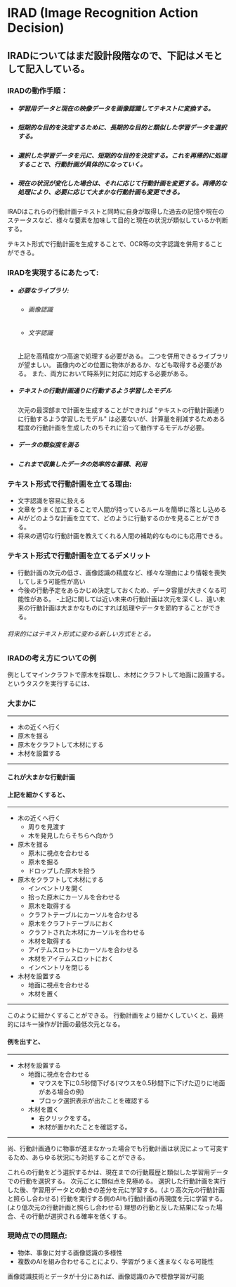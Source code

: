 # IRAD (Image Recognition Action Decision)

<!-- IRADは学習用データと現在の映像データを画像認識して得られたテキストを何らかの形式で保持し、長期的な目的が一致したテキストデータをもとに将来の大まかな短期的な目的を決定する。

上記で決定した短期的な目的と現在の状況が類似している学習データを元に将来の行動計画を決定する。
これは再帰的に処理することで次元が小さくなり、行動計画が具体的になっていく。

現在の状況が変化した場合はそれに伴って次元内の行動計画を変更する。
これも再帰的に処理することで、必要な場合は大まかな行動計画も変更することができる。

これらの行動計画テキストと同時にその時点での自身またはそれに関するステータスを保持しておく。
目的と現在の状況が類似しているか、ステータスも含めて判断する。

IRADは、学習用データと現在の映像データを画像認識して得られたテキストを保持し、長期的な目的が一致したテキストデータをもとに将来の大まかな短期的な目的を決定します。 -->

## IRADについてはまだ設計段階なので、下記はメモとして記入している。

### IRADの動作手順：
- ##### 学習用データと現在の映像データを画像認識してテキストに変換する。
- ##### 短期的な目的を決定するために、長期的な目的と類似した学習データを選択する。
- ##### 選択した学習データを元に、短期的な目的を決定する。これを再帰的に処理することで、行動計画が具体的になっていく。
- ##### 現在の状況が変化した場合は、それに応じて行動計画を変更する。再帰的な処理により、必要に応じて大まかな行動計画も変更できる。

IRADはこれらの行動計画テキストと同時に自身が取得した過去の記憶や現在のステータスなど、様々な要素を加味して目的と現在の状況が類似しているか判断する。

テキスト形式で行動計画を生成することで、OCR等の文字認識を併用することができる。

### IRADを実現するにあたって:
- ##### 必要なライブラリ:
    - ###### 画像認識
    - ###### 文字認識

    上記を高精度かつ高速で処理する必要がある。
    二つを併用できるライブラリが望ましい。
    画像内のどの位置に物体があるか、なども取得する必要がある。
    また、両方において時系列に対応に対応する必要がある。
- ##### テキストの行動計画通りに行動するよう学習したモデル
    次元の最深部まで計画を生成することができれば "テキストの行動計画通りに行動するよう学習したモデル" は必要ないが、計算量を削減するためある程度の行動計画を生成したのちそれに沿って動作するモデルが必要。
- ##### データの類似度を測る
- ##### これまで収集したデータの効率的な蓄積、利用

### テキスト形式で行動計画を立てる理由:
- 文字認識を容易に扱える
- 文章をうまく加工することで人間が持っているルールを簡単に落とし込める
- AIがどのような計画を立てて、どのように行動するのかを見ることができる。
- 将来の適切な行動計画を教えてくれる人間の補助的なものにも応用できる。

### テキスト形式で行動計画を立てるデメリット
- 行動計画の次元の低さ、画像認識の精度など、様々な理由により情報を喪失してしまう可能性が高い
- 今後の行動予定をあらかじめ決定しておくため、データ容量が大きくなる可能性がある。
-上記に関しては近い未来の行動計画は次元を深くし、遠い未来の行動計画は大まかなものにすれば処理やデータを節約することができる。

###### 将来的にはテキスト形式に変わる新しい方式をとる。

### IRADの考え方についての例
例としてマインクラフトで原木を採取し、木材にクラフトして地面に設置する。というタスクを実行するには、

### 大まかに

---
- 木の近くへ行く
- 原木を掘る
- 原木をクラフトして木材にする
- 木材を設置する
---
#### これが大まかな行動計画
#### 上記を細かくすると、

---
- 木の近くへ行く
    - 周りを見渡す
    - 木を発見したらそちらへ向かう
- 原木を掘る
    - 原木に視点を合わせる
    - 原木を掘る
    - ドロップした原木を拾う
- 原木をクラフトして木材にする
    - インベントリを開く
    - 拾った原木にカーソルを合わせる
    - 原木を取得する
    - クラフトテーブルにカーソルを合わせる
    - 原木をクラフトテーブルにおく
    - クラフトされた木材にカーソルを合わせる
    - 木材を取得する
    - アイテムスロットにカーソルを合わせる
    - 木材をアイテムスロットにおく
    - インベントリを閉じる
- 木材を設置する
    - 地面に視点を合わせる
    - 木材を置く
---
このように細かくすることができる。
行動計画をより細かくしていくと、最終的にはキー操作が計画の最低次元となる。
#### 例を出すと、

---
- 木材を設置する
    - 地面に視点を合わせる
        - マウスを下に0.5秒間下げる(マウスを0.5秒間下に下げた辺りに地面がある場合の例)
        - ブロック選択表示が出たことを確認する
    - 木材を置く
        - 右クリックをする。
        - 木材が置かれたことを確認する。
---
尚、行動計画通りに物事が進まなかった場合でも行動計画は状況によって可変するため、あらゆる状況にも対処することができる。

これらの行動をどう選択するかは、現在までの行動履歴と類似した学習用データでの行動を選択する。
次元ごとに類似点を見極める。
選択した行動計画を実行した後、学習用データとの動きの差分を元に学習する。(より高次元の行動計画と照らし合わせる)
行動を実行する側のAIも行動計画の再現度を元に学習する。(より低次元の行動計画と照らし合わせる)
理想の行動と反した結果になった場合、その行動が選択される確率を低くする。
### 現時点での問題点:
- 物体、事象に対する画像認識の多様性
- 複数のAIを組み合わせることにより、学習がうまく進まなくなる可能性

画像認識技術とデータが十分にあれば、画像認識のみで模倣学習が可能
